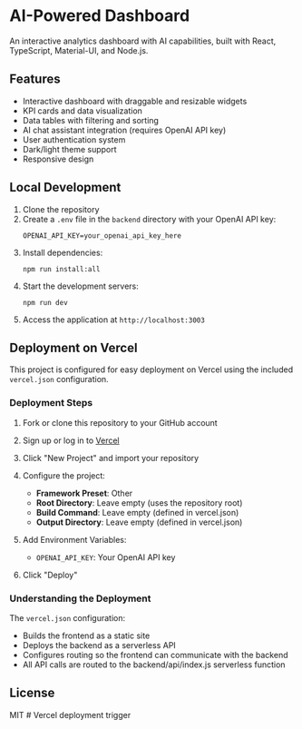 # AI-Powered Dashboard

An interactive analytics dashboard with AI capabilities, built with React, TypeScript, Material-UI, and Node.js.

## Features

- Interactive dashboard with draggable and resizable widgets
- KPI cards and data visualization
- Data tables with filtering and sorting
- AI chat assistant integration (requires OpenAI API key)
- User authentication system
- Dark/light theme support
- Responsive design

## Local Development

1. Clone the repository
2. Create a `.env` file in the `backend` directory with your OpenAI API key:
   ```
   OPENAI_API_KEY=your_openai_api_key_here
   ```
3. Install dependencies:
   ```
   npm run install:all
   ```
4. Start the development servers:
   ```
   npm run dev
   ```
5. Access the application at `http://localhost:3003`

## Deployment on Vercel

This project is configured for easy deployment on Vercel using the included `vercel.json` configuration.

### Deployment Steps

1. Fork or clone this repository to your GitHub account
2. Sign up or log in to [Vercel](https://vercel.com)
3. Click "New Project" and import your repository
4. Configure the project:
   - **Framework Preset**: Other
   - **Root Directory**: Leave empty (uses the repository root)
   - **Build Command**: Leave empty (defined in vercel.json)
   - **Output Directory**: Leave empty (defined in vercel.json)

5. Add Environment Variables:
   - `OPENAI_API_KEY`: Your OpenAI API key

6. Click "Deploy"

### Understanding the Deployment

The `vercel.json` configuration:
- Builds the frontend as a static site
- Deploys the backend as a serverless API
- Configures routing so the frontend can communicate with the backend
- All API calls are routed to the backend/api/index.js serverless function

## License

MIT # Vercel deployment trigger
